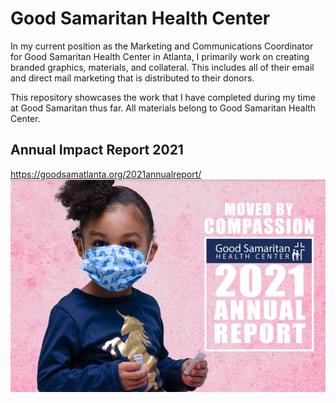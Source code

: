 # Good Samaritan Health Center 

In my current position as the Marketing and Communications Coordinator for Good Samaritan Health Center in Atlanta, I primarily work on creating branded graphics, materials, and collateral. This includes all of their email and direct mail marketing that is distributed to their donors. 

This repository showcases the work that I have completed during my time at Good Samaritan thus far. All materials belong to Good Samaritan Health Center. 

## Annual Impact Report 2021
https://goodsamatlanta.org/2021annualreport/
![Good Samaritan Health Center Annual Report 2021](./GSHC%20AIM.png)